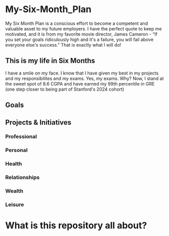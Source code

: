 # My-Six-Month_Plan
My Six Month Plan is a conscious effort to become a competent and valuable asset to my future employers. I have the perfect quote to keep me motivated, and it is from my favorite movie director, James Cameron - “If you set your goals ridiculously high and it's a failure, you will fail above everyone else's success." That is exactly what I will do!

## This is my life in Six Months
I have a smile on my face. I know that I have given my best in my projects and my responsibilites and my exams. Yes, my exams. Why? Now, I stand at the sweet spot of 8.6 CGPA and have earned my 99th percentile in GRE (one step closer to being part of Stanford's 2024 cohort)

## Goals


## Projects & Initiatives

### Professional
### Personal
### Health
### Relationships
### Wealth
### Leisure

# What is this repository all about?

